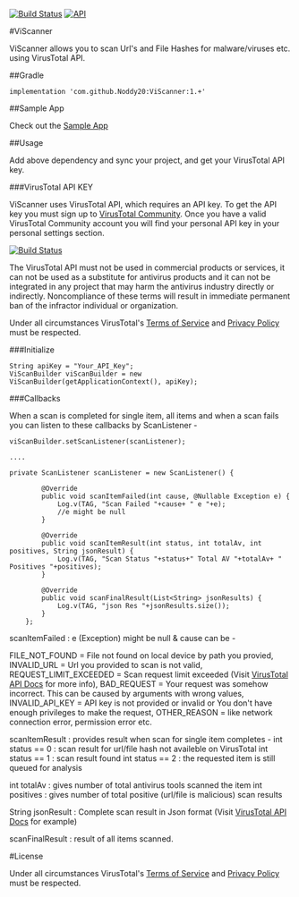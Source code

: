 [![Build Status](https://img.shields.io/badge/build-1.0-brightgreen.svg)](https://github.com/Noddy20/ViScanner/)  [![API](https://img.shields.io/badge/API-17%2B-brightgreen.svg?style=flat)](https://android-arsenal.com/api?level=17)

#ViScanner

ViScanner allows you to scan Url's and File Hashes for malware/viruses etc. using VirusTotal API.

##Gradle

```
implementation 'com.github.Noddy20:ViScanner:1.+'
```

##Sample App

Check out the [Sample App](https://github.com/Noddy20/ViScanner/app/)

##Usage

Add above dependency and sync your project, and get your VirusTotal API key.

###VirusTotal API KEY

ViScanner uses VirusTotal API, which requires an API key. To get the API key you must sign up to [VirusTotal Community](https://www.virustotal.com/#/join-us). Once you have a valid VirusTotal Community account you will find your personal API key in your personal settings section.


[![Build Status](https://img.shields.io/badge/-Important-red.svg)](https://developers.virustotal.com/reference)

The VirusTotal API must not be used in commercial products or services, it can not be used as a substitute for antivirus products and it can not be integrated in any project that may harm the antivirus industry directly or indirectly. Noncompliance of these terms will result in immediate permanent ban of the infractor individual or organization.

Under all circumstances VirusTotal's [Terms of Service](https://support.virustotal.com/hc/en-us/articles/115002145529-Terms-of-Service) and [Privacy Policy](https://support.virustotal.com/hc/en-us/articles/115002168385-Privacy-Policy) must be respected.

###Initialize

```
String apiKey = "Your_API_Key";
ViScanBuilder viScanBuilder = new ViScanBuilder(getApplicationContext(), apiKey);
```

###Callbacks

When a scan is completed for single item, all items and when a scan fails you can listen to these callbacks by ScanListener -

```
viScanBuilder.setScanListener(scanListener);

....

private ScanListener scanListener = new ScanListener() {

        @Override
        public void scanItemFailed(int cause, @Nullable Exception e) {
            Log.v(TAG, "Scan Failed "+cause+ " e "+e);
            //e might be null
        }

        @Override
        public void scanItemResult(int status, int totalAv, int positives, String jsonResult) {
            Log.v(TAG, "Scan Status "+status+" Total AV "+totalAv+ " Positives "+positives);
        }

        @Override
        public void scanFinalResult(List<String> jsonResults) {
            Log.v(TAG, "json Res "+jsonResults.size());
        }
    };
```   

scanItemFailed : e (Exception) might be null & cause can be -

FILE_NOT_FOUND = File not found on local device by path you provied,
INVALID_URL = Url you provided to scan is not valid,
REQUEST_LIMIT_EXCEEDED = Scan request limit exceeded (Visit [VirusTotal API Docs](https://developers.virustotal.com/reference) for more info),
BAD_REQUEST = Your request was somehow incorrect. This can be caused by arguments with wrong values,
INVALID_API_KEY = API key is not provided or invalid or You don't have enough privileges to make the request,
OTHER_REASON = like network connection error, permission error etc.

scanItemResult : provides result when scan for single item completes -
int status == 0 : scan result for url/file hash not availeble on VirusTotal
int status == 1 : scan result found
int status == 2 : the requested item is still queued for analysis

int totalAv : gives number of total antivirus tools scanned the item
int positives : gives number of total positive (url/file is malicious) scan results

String jsonResult : Complete scan result in Json format (Visit [VirusTotal API Docs](https://developers.virustotal.com/reference) for example)

scanFinalResult : result of all items scanned.


#License

Under all circumstances VirusTotal's [Terms of Service](https://support.virustotal.com/hc/en-us/articles/115002145529-Terms-of-Service) and [Privacy Policy](https://support.virustotal.com/hc/en-us/articles/115002168385-Privacy-Policy) must be respected.

